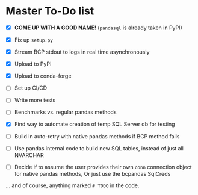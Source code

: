 # Master To-Do list

- [x] **COME UP WITH A GOOD NAME!** (`pandasql` is already taken in PyPI)
- [x] Fix up `setup.py`
- [x] Stream BCP stdout to logs in real time asynchronously
- [x] Upload to PyPI
- [x] Upload to conda-forge
- [ ] Set up CI/CD
- [ ] Write more tests
- [ ] Benchmarks vs. regular pandas methods
- [x] Find way to automate creation of temp SQL Server db for testing
- [ ] Build in auto-retry with native pandas methods if BCP method fails
- [ ] Use pandas internal code to build new SQL tables, instead of just all NVARCHAR
- [ ] Decide if to assume the user provides their own `conn` connection object for native pandas methods,
        Or just use the bcpandas SqlCreds


... and of course, anything marked `# TODO` in the code.
